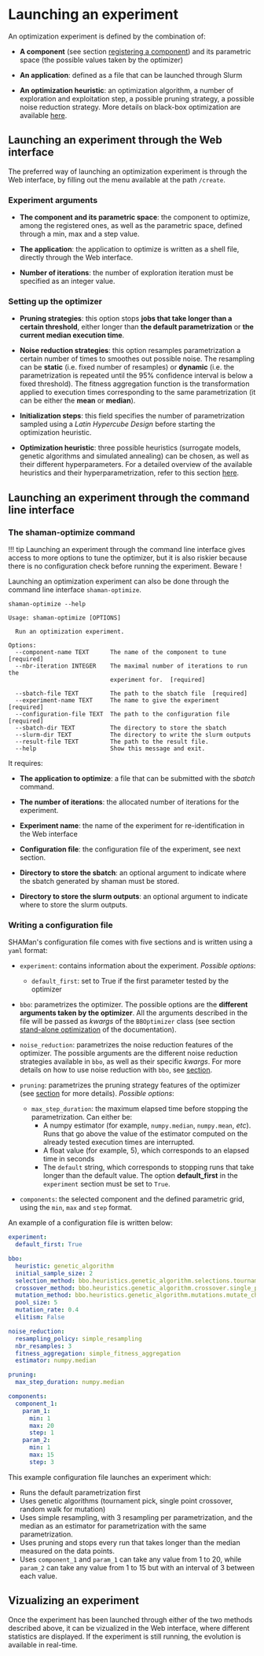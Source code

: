 # Launching an experiment

An optimization experiment is defined by the combination of:

* **A component** (see section [registering a component](registering.md)) and its parametric space (the possible values taken by the optimizer)

* **An application**: defined as a file that can be launched through Slurm

* **An optimization heuristic**: an optimization algorithm, a number of exploration and exploitation step, a possible pruning strategy, a possible noise reduction strategy. More details on black-box optimization are available [here](../bbo/heuristics.md).

## Launching an experiment through the Web interface

The preferred way of launching an optimization experiment is through the Web interface, by filling out the menu available at the path `/create`.

### Experiment arguments

* **The component and its parametric space**: the component to optimize, among the registered ones, as well as the parametric space, defined through a min, max and a step value.

* **The application**: the application to optimize is written as a shell file, directly through the Web interface.

* **Number of iterations**: the number of exploration iteration must be specified as an integer value.

### Setting up the optimizer

- **Pruning strategies**: this option stops **jobs that take longer than a certain threshold**, either longer than **the default parametrization** or **the current median execution time**.

- **Noise reduction strategies**: this option resamples parametrization a certain number of times to smoothes out possible noise. The resampling can be **static** (i.e. fixed number of resamples) or **dynamic** (i.e. the parametrization is repeated until the 95% confidence interval is below a fixed threshold). The fitness aggregation function is the transformation applied to execution times corresponding to the same parametrization (it can be either the **mean** or **median**).

- **Initialization steps**: this field specifies the number of parametrization sampled using a *Latin Hypercube Design* before starting the optimization heuristic. 

- **Optimization heuristic**: three possible heuristics (surrogate models, genetic algorithms and simulated annealing) can be chosen, as well as their different hyperparameters. For a detailed overview of the available heuristics and their hyperparametrization, refer to this section [here](../bbo/heuristics.md).

## Launching an experiment through the command line interface

### The shaman-optimize command

!!! tip
    Launching an experiment through the command line interface gives access to more options to tune the optimizer, but it is also riskier because there is no configuration check before running the experiment. Beware !

Launching an optimization experiment can also be done through the command line interface `shaman-optimize`.

``` shell
shaman-optimize --help

Usage: shaman-optimize [OPTIONS]

  Run an optimization experiment.

Options:
  --component-name TEXT      The name of the component to tune  [required]
  --nbr-iteration INTEGER    The maximal number of iterations to run the
                             experiment for.  [required]

  --sbatch-file TEXT         The path to the sbatch file  [required]
  --experiment-name TEXT     The name to give the experiment  [required]
  --configuration-file TEXT  The path to the configuration file  [required]
  --sbatch-dir TEXT          The directory to store the sbatch
  --slurm-dir TEXT           The directory to write the slurm outputs
  --result-file TEXT         The path to the result file.
  --help                     Show this message and exit.
```

It requires:

* **The application to optimize**: a file that can be submitted with the *sbatch* command.

* **The number of iterations**: the allocated number of iterations for the experiment.

* **Experiment name**: the name of the experiment for re-identification in the Web interface

* **Configuration file**: the configuration file of the experiment, see next section.

* **Directory to store the sbatch**: an optional argument to indicate where the sbatch generated by shaman must be stored. 

* **Directory to store the slurm outputs**: an optional argument to indicate where to store the slurm outputs.

### Writing a configuration file

SHAMan's configuration file comes with five sections and is written using a `yaml` format:

- `experiment`: contains information about the experiment.
  *Possible options*: 
    - `default_first`: set to True if the first parameter tested by the optimizer

- `bbo`: parametrizes the optimizer. The possible options are the **different arguments taken by the optimizer**. All the arguments described in the file will be passed as *kwargs* of the `BBOptimizer` class (see section [stand-alone optimization](..\bbo\introduction.md) of the documentation).

- `noise_reduction`: parametrizes the noise reduction features of the optimizer. The possible arguments are the different noise reduction strategies available in `bbo`, as well as their specific *kwargs*. For more details on how to use noise reduction with `bbo`, see [section](..\bbo\noise-reduction.md).

- `pruning`: parametrizes the pruning strategy features of the optimizer (see [section](..\bbo\pruning-strategies.md) for more details).
  *Possible options*:
    - `max_step_duration`: the maximum elapsed time before stopping the parametrization. Can either be:
        - A numpy estimator (for example, `numpy.median`, `numpy.mean`, *etc*). Runs that go above the value of the estimator computed on the already tested execution times are interrupted.
        - A float value (for example, 5), which corresponds to an elapsed time in seconds
        - The `default` string, which corresponds to stopping runs that take longer than the default value. The option **default_first** in the `experiment` section must be set to `True`.

- `components`: the selected component and the defined parametric grid, using the `min`, `max` and `step` format. 

An example of a configuration file is written below: 

``` yaml
experiment:
  default_first: True

bbo:
  heuristic: genetic_algorithm
  initial_sample_size: 2
  selection_method: bbo.heuristics.genetic_algorithm.selections.tournament_pick
  crossover_method: bbo.heuristics.genetic_algorithm.crossover.single_point_crossover
  mutation_method: bbo.heuristics.genetic_algorithm.mutations.mutate_chromosome_to_neighbor
  pool_size: 5
  mutation_rate: 0.4
  elitism: False

noise_reduction:
  resampling_policy: simple_resampling
  nbr_resamples: 3
  fitness_aggregation: simple_fitness_aggregation
  estimator: numpy.median

pruning:
  max_step_duration: numpy.median

components:
  component_1:
    param_1:
      min: 1
      max: 20
      step: 1
    param_2:
      min: 1
      max: 15
      step: 3
```

This example configuration file launches an experiment which:

* Runs the default parametrization first
* Uses genetic algorithms (tournament pick, single point crossover, random walk for mutation)
* Uses simple resampling, with 3 resampling per parametrization, and the median as an estimator for parametrization with the same parametrization.
* Uses pruning and stops every run that takes longer than the median measured on the data points.
* Uses `component_1` and `param_1` can take any value from 1 to 20, while `param_2` can take any value from 1 to 15 but with an interval of 3 between each value.


## Vizualizing an experiment

Once the experiment has been launched through either of the two methods described above, it can be vizualized in the Web interface, where different statistics are displayed. If the experiment is still running, the evolution is available in real-time.
